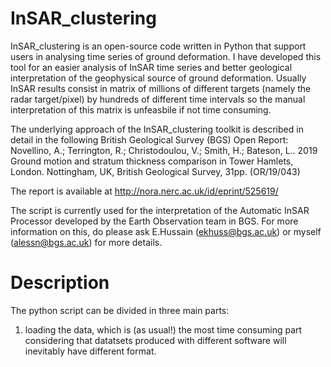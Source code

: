 # InSAR_clustering

InSAR_clustering is an open-source code written in Python that support users in analysing time series of ground deformation.
I have developed this tool for an easier analysis of InSAR time series and better geological interpretation of the geophysical source of ground deformation.
Usually InSAR results consist in matrix of millions of different targets (namely the radar target/pixel) by hundreds of different time intervals so the manual interpretation of this matrix is unfeasbile if not time consuming.

The underlying approach of the InSAR_clustering toolkit is described in detail in the following British Geological Survey (BGS) Open Report:
Novellino, A.; Terrington, R.; Christodoulou, V.; Smith, H.; Bateson, L.. 2019 Ground motion and stratum thickness comparison in Tower Hamlets, London. Nottingham, UK, British Geological Survey, 31pp. (OR/19/043)

The report is available at http://nora.nerc.ac.uk/id/eprint/525619/ 

The script is currently used for the interpretation of the Automatic InSAR Processor developed by the Earth Observation team in BGS. For more information on this, do please ask E.Hussain (ekhuss@bgs.ac.uk) or myself (alessn@bgs.ac.uk) for more details.

# Description
The python script can be divided in three main parts:
1) loading the data, which is (as usual!) the most time consuming part considering that datatsets produced with different software will inevitably have different format.
